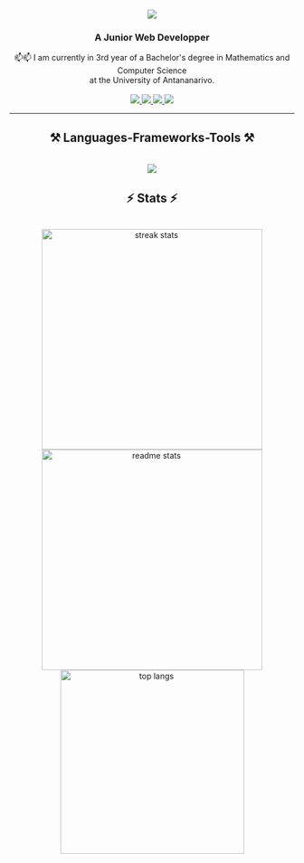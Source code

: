 <h1 align="center">
    <img src="https://readme-typing-svg.herokuapp.com/?font=Righteous&size=35&center=true&vCenter=true&width=500&height=70&duration=4000&lines=Hi+There!+👋;+I'm+Toandro+Mananjara!;" />
</h1>
<h3 align="center">A Junior Web Developper</h3>
<div align="center">
  📫📫 I am currently in 3rd year of a Bachelor's degree in Mathematics and Computer Science </br> at the University of Antananarivo.
</div>

</br>
<div align="center"> 
  <a href="mailto:mahasalotra@gmail.com">
    <img src="https://img.shields.io/badge/Gmail-333333?style=for-the-badge&logo=gmail&logoColor=red" />
  </a>
  <a href="https://toandro.netlify.app/" target="_blank">
     <img src="https://img.shields.io/badge/Portfolio-FF5722?style=for-the-badge&logo=todoist&logoColor=white" target="_blank" /> 
  </a>
  <a href="https://linkedin.com/in/toandromananjara-mahasalotra-44b289280/" target="_blank">
    <img src="https://img.shields.io/badge/LinkedIn-0077B5?style=for-the-badge&logo=linkedin&logoColor=white" target="_blank" />
  </a>
    <a href="https://www.facebook.com/anwar.mananjara/" target="_blank">
     <img src="https://img.shields.io/badge/Facebook-0077B5?style=for-the-badge&logo=facebook&logoColor=white" target="_blank" /> 
    </a>
</div>

 <hr/>

<h2 align="center">⚒️ Languages-Frameworks-Tools ⚒️</h2>
</br>
<div align="center">
    <img src="https://skillicons.dev/icons?i=html,css,javascript,bootstrap,vscode,github,git,c,c++,tailwind" />
</div>
</hr>
 <h2 align="center">⚡ Stats ⚡</h2>
</br>
<div align=center>
  <img width=390 src=https://github-readme-streak-stats.herokuapp.com/?user=toandromananjara&count_private=true&theme=react&border_radius=10" alt="streak stats"/>
  <img width=390 src="https://github-readme-stats.vercel.app/api?username=toandromananjara&show_icons=true&theme=react&rank_icon=github&border_radius=10" alt="readme stats" />
  <br/>
  <img width=325 align="center" src="https://github-readme-stats.vercel.app/api/top-langs/?username=toandromananjara&langs_count=8&layout=compact&theme=react&border_radius=10&size_weight=0.5&count_weight=0.5&exclude_repo=github-readme-stats" alt="top langs" />
</div>
